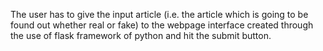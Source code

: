The user has to give the input article (i.e. the article which is going to be found out whether real or fake) to the webpage interface created through the use of flask framework of python and hit the submit button.
